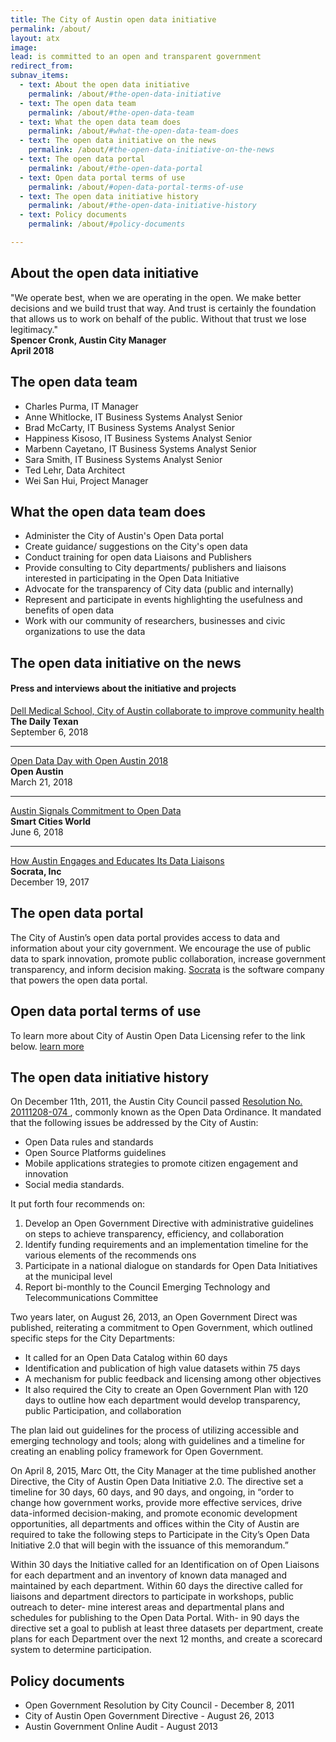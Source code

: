 ```yaml
---
title: The City of Austin open data initiative
permalink: /about/
layout: atx
image:
lead: is committed to an open and transparent government
redirect_from:
subnav_items:
  - text: About the open data initiative
    permalink: /about/#the-open-data-initiative
  - text: The open data team
    permalink: /about/#the-open-data-team
  - text: What the open data team does
    permalink: /about/#what-the-open-data-team-does
  - text: The open data initiative on the news
    permalink: /about/#the-open-data-initiative-on-the-news
  - text: The open data portal
    permalink: /about/#the-open-data-portal
  - text: Open data portal terms of use
    permalink: /about/#open-data-portal-terms-of-use
  - text: The open data initiative history
    permalink: /about/#the-open-data-initiative-history
  - text: Policy documents
    permalink: /about/#policy-documents

---
```


## About the open data initiative
"We operate best, when we are operating in the open. We make better decisions and we build trust that way. And trust is certainly the foundation that allows us to work on behalf of the public. Without that trust we lose legitimacy."
<br>
<b>Spencer Cronk, Austin City Manager</b>
<br>
<b>April 2018</b>

## The open data team
- Charles Purma, IT Manager
- Anne Whitlocke, IT Business Systems Analyst Senior
- Brad McCarty, IT Business Systems Analyst Senior
- Happiness Kisoso, IT Business Systems Analyst Senior
- Marbenn Cayetano, IT Business Systems Analyst Senior
- Sara Smith, IT Business Systems Analyst Senior 
- Ted Lehr, Data Architect
- Wei San Hui, Project Manager

## What the open data team does
- Administer the City of Austin's Open Data portal
- Create guidance/ suggestions on the City's open data
- Conduct training for open data Liaisons and Publishers
- Provide consulting to City departments/ publishers and liaisons interested in participating in the Open Data Initiative
- Advocate for the transparency of City data (public and internally)
- Represent and participate in events highlighting the usefulness and benefits of open data
- Work with our community of researchers, businesses and civic organizations to use the data

## The open data initiative on the news
#### Press and interviews about the initiative and projects
<a href="http://dailytexanonline.com/2018/09/06/dell-medical-school-city-of-austin-collaborate-to-improve-community-health">Dell Medical School, City of Austin collaborate to improve community health</a>
<br>
<b> The Daily Texan </b>
<br>
September 6, 2018

----------------------

<a href="https://medium.com/open-austin/open-data-day-with-open-austin-2018-b66d0d58f2ea">Open Data Day with Open Austin 2018
 </a>
 <br>
 <b> Open Austin</b>
 <br>
 March 21, 2018

----------------------
<a href="https://www.smartcitiesworld.net/news/news/austin-signals-commitment-to-open-data-2992?utm_source=Friends+and+Constituents+-+Newsletter+list&utm_campaign=93ca19a31e-EMAIL_CAMPAIGN_2018_01_11_COPY_01&utm_medium=email&utm_term=0_edc26fd940-93ca19a31e-103695249">
Austin Signals Commitment to Open Data</a>
<br>
<b> Smart Cities World</b>
<br>
June 6, 2018

----------------------

<a href="https://socrata.com/blog/austin-engages-educates-data-liaisons/">How Austin Engages and Educates Its Data Liaisons
 </a>
 <br>
 <b> Socrata, Inc</b>
<br>
 December 19, 2017

## The open data portal
 The City of Austin’s open data portal provides access to data and information about your city government. We encourage the use of public data to spark innovation, promote public collaboration, increase government transparency, and inform decision making. <a href="https://support.socrata.com/hc/en-us">Socrata</a> is the software company that powers the open data portal.

## Open data portal terms of use
 To learn more about City of Austin Open Data Licensing refer to the link below.
 <a href="http://www.austintexas.gov/coa-open-data-licensing">learn more</a>


## The open data initiative history
On December 11th, 2011, the Austin City Council passed  <a href="https://www.austintexas.gov/sites/default/files/files/Law/Council_Portal_Page/Resolution_Open_Government_Directive_2011.pdf">Resolution No. 20111208-074 </a>, commonly known as the Open Data Ordinance. It mandated that the following issues be addressed by the City of Austin:
- Open Data rules and standards
- Open Source Platforms guidelines
- Mobile applications strategies to promote citizen engagement and innovation
- Social media standards.

It put forth four recommends on:
1. Develop an Open Government Directive with administrative guidelines on steps to achieve transparency, efficiency, and collaboration
2. Identify funding requirements and an implementation  timeline for the various elements of the recommends ons
3. Participate in a national dialogue on standards for Open Data Initiatives at the municipal level
4. Report bi-monthly to the Council Emerging Technology and Telecommunications Committee

Two years later, on August 26, 2013, an Open Government Direct was published, reiterating a commitment to Open Government, which outlined specific steps for the City Departments:
- It called for an Open Data Catalog within 60 days
- Identification and publication of high value datasets within 75 days
- A mechanism for public feedback and licensing among other objectives
- It also required the City to create an Open Government Plan with 120 days to outline how each department would develop transparency, public Participation, and collaboration

The plan laid out guidelines for the process of utilizing accessible and emerging  technology and tools; along with guidelines and a timeline for creating an enabling policy framework for Open Government.

On April 8, 2015, Marc Ott, the City Manager at the time published another Directive, the City of Austin Open Data Initiative 2.0. The directive set a  timeline for 30 days, 60 days, and 90 days, and ongoing, in “order to change how government works, provide more effective services, drive data-informed decision-making, and promote economic development opportunities, all departments and offices within the City of Austin are required to take the following steps to Participate in the City’s Open Data Initiative 2.0 that will begin with the issuance of this memorandum.”

Within 30 days the Initiative called for an Identification on of Open Liaisons for each department and an inventory of known data managed and maintained by each department. Within 60 days the directive called for liaisons and department directors to participate in workshops, public outreach to deter- mine interest areas and departmental plans and schedules for publishing to the Open Data Portal. With- in 90 days the directive set a goal to publish at least three datasets per department, create plans for each Department over the next 12 months, and create a scorecard system to determine participation.


## Policy documents
- Open Government Resolution by City Council - December 8, 2011
- City of Austin Open Government Directive - August 26, 2013
- Austin Government Online Audit - August 2013
